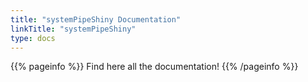 ```yaml
---
title: "systemPipeShiny Documentation"
linkTitle: "systemPipeShiny"
type: docs
---
```


{{% pageinfo %}}
Find here all the documentation!
{{% /pageinfo %}}





